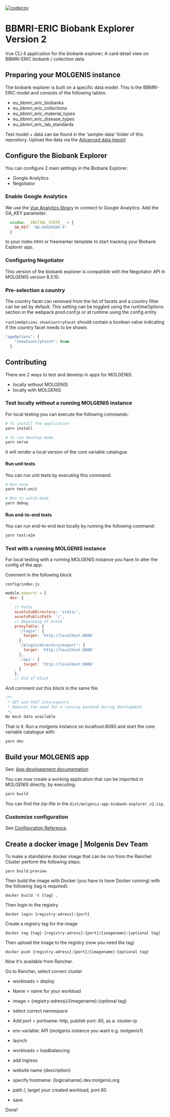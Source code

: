 [![codecov](https://codecov.io/gh/molgenis/molgenis-app-biobank-explorer-vue-cli4/branch/master/graph/badge.svg)](https://codecov.io/gh/molgenis/molgenis-app-biobank-explorer-vue-cli4)
# BBMRI-ERIC Biobank Explorer Version 2
Vue CLI 4 application for the biobank explorer; A card detail view on BBMRI-ERIC biobank / collection data

## Preparing your MOLGENIS instance
The biobank explorer is built on a specific data model. 
This is the BBMRI-ERIC model and consists of the following tables:

- eu_bbmri_eric_biobanks
- eu_bbmri_eric_collections
- eu_bbmri_eric_material_types
- eu_bbmri_eric_disease_types
- eu_bbmri_eric_lab_standards

Test model + data can be found in the 'sample-data' folder of this repository. Upload the data via the [Advanced data import](https://molgenis.gitbooks.io/molgenis/content/user_documentation/import-data/guide-upload.html)

## Configure the Biobank Explorer
You can configure 2 main settings in the Biobank Explorer.

- Google Analytics
- Negotiator

### Enable Google Analytics
We use the [Vue Analytics library](https://github.com/MatteoGabriele/vue-analytics) to connect to Google Analytics.
Add the GA_KEY parameter: 

```js
  window.__INITIAL_STATE__ = {
    GA_KEY: 'UA-XXXXXXXX-X'
  }
```

to your index.html or freemarker template to start tracking your Biobank Explorer app.

### Configuring Negotiator

This version of the biobank explorer is compatible with the Negotiator API in MOLGENIS version 8.3.10.

### Pre-selection a country

The country facet can removed from the list of facets and a country filter can be set by default.
This setting can be toggled using the runtimeOptions section in the webpack.prod.conf.js or at runtime using the config entity

`runtimeOptions.showCountryFacet` should contain a boolean value indicating if the country facet needs to be shown.

```js
"appOptions": {
    "showCountryFacet": true
  }
```

## Contributing
There are 2 ways to test and develop in apps for MOLGENIS.

- locally without MOLGENIS
- locally with MOLGENIS

### Test locally without a running MOLGENIS instance

For local testing you can execute the following commands:

```bash
# To install the application
yarn install

# To run develop mode
yarn serve
```

It will render a local version of the core variable catalogue.

#### Run unit tests
You can run unit tests by executing this command:

```bash
# Run once
yarn test:unit

# Run in watch-mode
yarn debug
```

#### Run end-to-end tests
You can run end-to-end test locally by running the following command:

```bash
yarn test:e2e
```


### Test with a running MOLGENIS instance
For local testing with a running MOLGENIS instance you have to alter the config of the app:

Comment in the following block

```config/index.js```

```javascript
module.exports = {
  dev: {

    // Paths
    assetsSubDirectory: 'static',
    assetsPublicPath: '/',
    // Beginning of block
    proxyTable: {
      '/login': {
        target: 'http://localhost:8080'
      },
      '/plugin/directory/export': {
        target: 'http://localhost:8080'
      },
      '/api': {
        target: 'http://localhost:8080'
      }
    },
    // End of block
```

And comment out this block in the same file.


```javascript
/**
 * GET and POST interceptors
 * Removes the need for a running backend during development
 */
No mock data available
```

That is it. Run a molgenis instance on localhost:8080 and start the core variable catalogue with:

```javascript
yarn dev
```

## Build your MOLGENIS app

See: [App developement documentation](https://molgenis.gitbooks.io/molgenis/content/developer_documentation/app-development.html)

You can now create a working application that can be imported in MOLGENIS directly, by executing:

```bash
yarn build
```

You can find the zip-file in the ```dist/molgenis-app-biobank-explorer_v2.zip```.

### Customize configuration
See [Configuration Reference](https://cli.vuejs.org/config/).


## Create a docker image | Molgenis Dev Team
To make a standalone docker image that can be run from the Rancher Cluster perform the following steps:

```
yarn build:preview
```

Then build the image with Docker (you have to have Docker running) with the following (tag is required):

```
docker build -t {tag} .
```

Then login to the registry

```
docker login {registry-adress}:{port}

```

Create a registry tag for the image

```
docker tag {tag} {registry-adress}:{port}/{imagename}:{optional tag}
```

Then upload the image to the registry
(now you need the tag)

```
docker push {registry-adress}:{port}/{imagename}:{optional tag}
```

Now it's available from Rancher.

Go to Rancher, select correct cluster

* workloads > deploy
* Name > name for your workload
* image > {registry-adress}/{imagename}:{optional tag}
* select correct namespace
* Add port > portname: http, publish port: 80, as a: cluster-ip
* env variable: API {molgenis instance you want e.g. molgenis1}
* launch

* workloads > loadbalancing
* add ingress
* website name {description}
* specify hostname: {logicalname}.dev.molgenis.org
* path /, target your created workload, port 80
* save

Done!